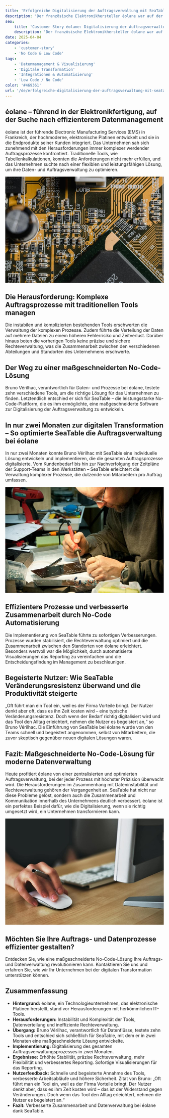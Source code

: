 ```yaml
---
title: 'Erfolgreiche Digitalisierung der Auftragsverwaltung mit SeaTable – ein Use Case von éolane'
description: 'Der französische Elektronikhersteller éolane war auf der Suche nach einer DSGVO-konformen Lösung für seine zunehmend komplexere Auftragsverwaltung. Sie fanden SeaTable.'
seo:
    title: 'Customer Story éolane: Digitalisierung der Auftragsverwaltung'
    description: 'Der französische Elektronikhersteller éolane war auf der Suche nach einer DSGVO-konformen Lösung für seine zunehmend komplexere Auftragsverwaltung'
date: 2025-04-04
categories:
    - 'customer-story'
    - 'No Code & Low Code'
tags:
    - 'Datenmanagement & Visualisierung'
    - 'Digitale Transformation'
    - 'Integrationen & Automatisierung'
    - 'Low Code / No Code'
color: '#469361'
url: '/de/erfolgreiche-digitalisierung-der-auftragsverwaltung-mit-seatable-ein-use-case-von-eolane'
---
```


## éolane – führend in der Elektronikfertigung, auf der Suche nach effizienterem Datenmanagement

éolane ist der führende Electronic Manufacturing Services (EMS) in Frankreich, der hochmoderne, elektronische Platinen entwickelt und sie in die Endprodukte seiner Kunden integriert. Das Unternehmen sah sich zunehmend mit den Herausforderungen immer komplexer werdender Auftragsprozesse konfrontiert. Traditionelle Tools, wie Tabellenkalkulationen, konnten die Anforderungen nicht mehr erfüllen, und das Unternehmen suchte nach einer flexiblen und leistungsfähigen Lösung, um ihre Daten- und Auftragsverwaltung zu optimieren.

![Bild Platinen von éolane](pexels-tima-miroshnichenko-6755080.jpg)

## Die Herausforderung: Komplexe Auftragsprozesse mit traditionellen Tools managen

Die instabilen und komplizierten bestehenden Tools erschwerten die Verwaltung der komplexen Prozesse. Zudem führte die Verteilung der Daten auf mehrere Dateien zu einem höheren Fehlerrisiko und Zeitverlust. Darüber hinaus boten die vorherigen Tools keine präzise und sichere Rechteverwaltung, was die Zusammenarbeit zwischen den verschiedenen Abteilungen und Standorten des Unternehmens erschwerte.

## Der Weg zu einer maßgeschneiderten No-Code-Lösung

Bruno Vérilhac, verantwortlich für Daten- und Prozesse bei éolane, testete zehn verschiedene Tools, um die richtige Lösung für das Unternehmen zu finden. Letztendlich entschied er sich für SeaTable – die leistungsstarke No-Code-Plattform, die es ihm ermöglichte, eine maßgeschneiderte Software zur Digitalisierung der Auftragsverwaltung zu entwickeln.

## In nur zwei Monaten zur digitalen Transformation – So optimierte SeaTable die Auftragsverwaltung bei éolane

In nur zwei Monaten konnte Bruno Vérilhac mit SeaTable eine individuelle Lösung entwickeln und implementieren, die die gesamten Auftragsprozesse digitalisierte. Vom Kundenbedarf bis hin zur Nachverfolgung der Zeitpläne der Support-Teams in den Werkstätten – SeaTable erleichtert die Verwaltung komplexer Prozesse, die dutzende von Mitarbeitern pro Auftrag umfassen.

![Arbeiten an einer Platine von éolane](pexels-www-erzetich-com-2517330.jpg)

## Effizientere Prozesse und verbesserte Zusammenarbeit durch No-Code Automatisierung

Die Implementierung von SeaTable führte zu sofortigen Verbesserungen. Prozesse wurden stabilisiert, die Rechteverwaltung optimiert und die Zusammenarbeit zwischen den Standorten von éolane erleichtert. Besonders wertvoll war die Möglichkeit, durch automatisierte Visualisierungen das Reporting zu vereinfachen und die Entscheidungsfindung im Management zu beschleunigen.

## Begeisterte Nutzer: Wie SeaTable Veränderungsresistenz überwand und die Produktivität steigerte

„Oft führt man ein Tool ein, weil es der Firma Vorteile bringt. Der Nutzer denkt aber oft, dass es ihn Zeit kosten wird – eine typische Veränderungsresistenz. Doch wenn der Bedarf richtig digitalisiert wird und das Tool den Alltag erleichtert, nehmen die Nutzer es begeistert an,“ so Bruno Vérilhac. Die Einführung von SeaTable bei éolane wurde von den Teams schnell und begeistert angenommen, selbst von Mitarbeitern, die zuvor skeptisch gegenüber neuen digitalen Lösungen waren.

## Fazit: Maßgeschneiderte No-Code-Lösung für moderne Datenverwaltung

Heute profitiert éolane von einer zentralisierten und optimierten Auftragsverwaltung, bei der jeder Prozess mit höchster Präzision überwacht wird. Die Herausforderungen im Zusammenhang mit Dateninstabilität und Rechteverwaltung gehören der Vergangenheit an. SeaTable hat nicht nur diese Probleme gelöst, sondern auch die Zusammenarbeit und Kommunikation innerhalb des Unternehmens deutlich verbessert. éolane ist ein perfektes Beispiel dafür, wie die Digitalisierung, wenn sie richtig umgesetzt wird, ein Unternehmen transformieren kann.

![digitale Auftragsverwaltung mit SeaTable](pexels-vojtech-okenka-127162-392018.jpg)

## Möchten Sie Ihre Auftrags- und Datenprozesse effizienter gestalten?

Entdecken Sie, wie eine maßgeschneiderte No-Code-Lösung Ihre Auftrags- und Datenverwaltung revolutionieren kann. Kontaktieren Sie uns und erfahren Sie, wie wir Ihr Unternehmen bei der digitalen Transformation unterstützen können.

## Zusammenfassung

- **Hintergrund:** éolane, ein Technologieunternehmen, das elektronische Platinen herstellt, stand vor Herausforderungen mit herkömmlichen IT-Tools.
- **Herausforderungen:** Instabilität und Komplexität der Tools, Datenverteilung und ineffiziente Rechteverwaltung.
- **Übergang:** Bruno Vérilhac, verantwortlich für Datenflüsse, testete zehn Tools und entschied sich schließlich für SeaTable, mit dem er in zwei Monaten eine maßgeschneiderte Lösung entwickelte.
- **Implementierung:** Digitalisierung des gesamten Auftragsverwaltungsprozesses in zwei Monaten.
- **Ergebnisse:** Erhöhte Stabilität, präzise Rechteverwaltung, mehr Flexibilität und verbessertes Reporting. Sofortige Visualisierungen für das Reporting.
- **Nutzerfeedback:** Schnelle und begeisterte Annahme des Tools, verbesserte Arbeitsabläufe und höhere Sicherheit. Zitat von Bruno: „Oft führt man ein Tool ein, weil es der Firma Vorteile bringt. Der Nutzer denkt aber, dass es ihm Zeit kosten wird – das ist der Widerstand gegen Veränderungen. Doch wenn das Tool den Alltag erleichtert, nehmen die Nutzer es begeistert an.“
- **Fazit:** Verbesserte Zusammenarbeit und Datenverwaltung bei éolane dank SeaTable.

